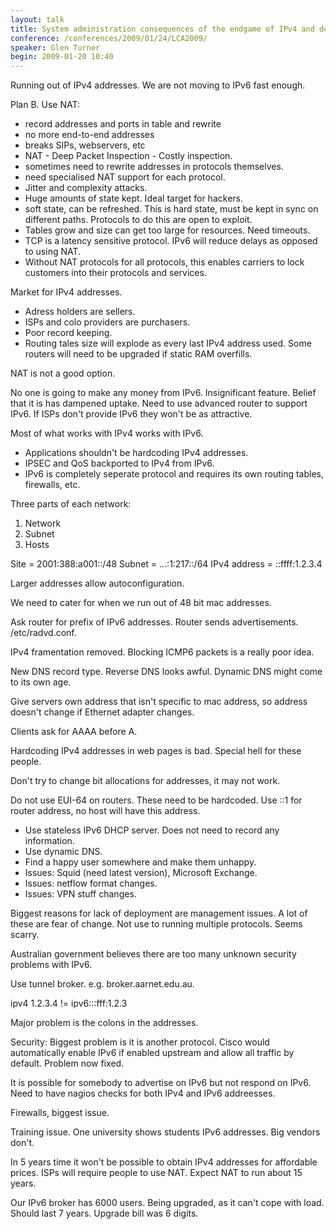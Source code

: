 ```yaml
---
layout: talk
title: System administration consequences of the endgame of IPv4 and deployment of IPv6
conference: /conferences/2009/01/24/LCA2009/
speaker: Glen Turner
begin: 2009-01-20 10:40
---
```

Running out of IPv4 addresses. We are not moving to IPv6 fast enough.

Plan B. Use NAT:

* record addresses and ports in table and rewrite
* no more end-to-end addresses
* breaks SIPs, webservers, etc
* NAT - Deep Packet Inspection - Costly inspection.
* sometimes need to rewrite addresses in protocols themselves.
* need specialised NAT support for each protocol.
* Jitter and complexity attacks.
* Huge amounts of state kept. Ideal target for hackers.
* soft state, can be refreshed. This is hard state, must be kept in sync on
different paths. Protocols to do this are open to exploit.
* Tables grow and size can get too large for resources. Need timeouts.
* TCP is a latency sensitive protocol. IPv6 will reduce delays as opposed to
using NAT.
* Without NAT protocols for all protocols, this enables carriers to lock
customers into their protocols and services.

Market for IPv4 addresses.

* Adress holders are sellers.
* ISPs and colo providers are purchasers.
* Poor record keeping.
* Routing tales size will explode as every last IPv4 address used. Some routers
will need to be upgraded if static RAM overfills.

NAT is not a good option.

No one is going to make any money from IPv6. Insignificant feature. Belief that
it is has dampened uptake. Need to use advanced router to support IPv6. If ISPs
don't provide IPv6 they won't be as attractive.

Most of what works with IPv4 works with IPv6.

* Applications shouldn't be hardcoding IPv4 addresses.
* IPSEC and QoS backported to IPv4 from IPv6.
* IPv6 is completely seperate protocol and requires its own routing tables,
firewalls, etc.

Three parts of each network:

1. Network
2. Subnet
3. Hosts

Site = 2001:388:a001::/48 
Subnet = ...:1:217::/64
IPv4 address = ::ffff:1.2.3.4

Larger addresses allow autoconfiguration.

We need to cater for when we run out of 48 bit mac addresses.

Ask router for prefix of IPv6 addresses. Router sends advertisements.
/etc/radvd.conf.

IPv4 framentation removed. Blocking ICMP6 packets is a really poor idea.

New DNS record type. Reverse DNS looks awful. Dynamic DNS might come to its own
age.

Give servers own address that isn't specific to mac address, so address doesn't
change if Ethernet adapter changes.

Clients ask for AAAA before A.

Hardcoding IPv4 addresses in web pages is bad. Special hell for these people.

Don't try to change bit allocations for addresses, it may not work.

Do not use EUI-64 on routers. These need to be hardcoded. Use ::1 for router
address, no host will have this address.

* Use stateless IPv6 DHCP server. Does not need to record any information.
* Use dynamic DNS.
* Find a happy user somewhere and make them unhappy.
* Issues: Squid (need latest version), Microsoft Exchange.
* Issues: netflow format changes.
* Issues: VPN stuff changes.

Biggest reasons for lack of deployment are management issues. A lot of these
are fear of change. Not use to running multiple protocols. Seems scarry.

Australian government believes there are too many unknown security problems
with IPv6.

Use tunnel broker. e.g. broker.aarnet.edu.au.

ipv4 1.2.3.4 != ipv6:::fff:1.2.3

Major problem is the colons in the addresses.

Security: Biggest problem is it is another protocol. Cisco would automatically
enable IPv6 if enabled upstream and allow all traffic by default. Problem now
fixed.

It is possible for somebody to advertise on IPv6 but not respond on IPv6. Need
to have nagios checks for both IPv4 and IPv6 addreesses.

Firewalls, biggest issue.

Training issue. One university shows students IPv6 addresses. Big vendors don't.

In 5 years time it won't be possible to obtain IPv4 addresses for affordable
prices. ISPs will require people to use NAT. Expect NAT to run about 15 years.

Our IPv6 broker has 6000 users. Being upgraded, as it can't cope with load.
Should last 7 years. Upgrade bill was 6 digits.
